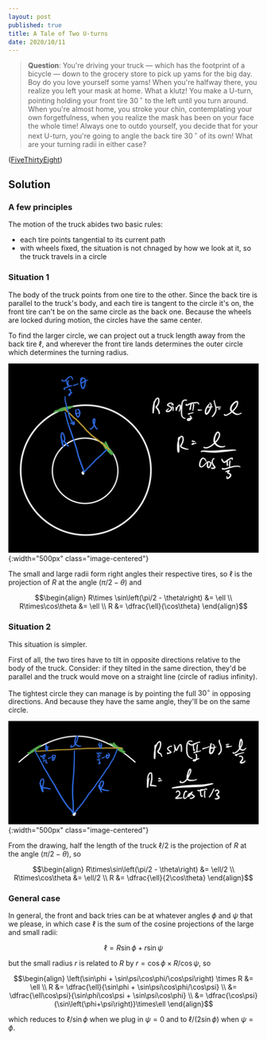 ```yaml
---
layout: post
published: true
title: A Tale of Two U-turns
date: 2020/10/11
---
```


>**Question**: You're driving your truck — which has the footprint of a bicycle — down to the grocery store to pick up yams for the big day. Boy do you love yourself some yams! When you're halfway there, you realize you left your mask at home. What a klutz! You make a U-turn, pointing holding your front tire $30\,^\circ$ to the left until you turn around. When you're almost home, you stroke your chin, contemplating your own forgetfulness, when you realize the mask has been on your face the whole time! Always one to outdo yourself, you decide that for your next U-turn, you're going to angle the back tire $30\,^\circ$ of its own! What are your turning radii in either case?

<!--more-->

([FiveThirtyEight](https://fivethirtyeight.com/features/can-you-parallel-park-your-car/))

## Solution

### A few principles

The motion of the truck abides two basic rules:

- each tire points tangential to its current path
- with wheels fixed, the situation is not chnaged by how we look at it, so the truck travels in a circle

### Situation 1

The body of the truck points from one tire to the other. Since the back tire is parallel to the truck's body, and each tire is tangent to the circle it's on, the front tire can't be on the same circle as the back one. Because the wheels are locked during motion, the circles have the same center. 

To find the larger circle, we can project out a truck length away from the back tire $\ell,$ and wherever the front tire lands determines the outer circle which determines the turning radius. 

![](/img/2020-10-09-turning-radius-situation-1.png){:width="500px" class="image-centered"}

The small and large radii form right angles their respective tires, so $\ell$ is the projection of $R$ at the angle $\left(\pi/2 - \theta\right)$ and

$$\begin{align}
R\times \sin\left(\pi/2 - \theta\right) &= \ell \\
R\times\cos\theta &= \ell \\
R &= \dfrac{\ell}{\cos\theta}
\end{align}$$

### Situation 2

This situation is simpler. 

First of all, the two tires have to tilt in opposite directions relative to the body of the truck. Consider: if they tilted in the same direction, they'd be parallel and the truck would move on a straight line (circle of radius infinity). 

The tightest circle they can manage is by pointing the full $30^\circ$ in opposing directions. And because they have the same angle, they'll be on the same circle. 

![](/img/2020-10-09-turning-radius-situation-2.png){:width="500px" class="image-centered"}

From the drawing, half the length of the truck $\ell/2$ is the projection of $R$ at the angle $\left(\pi/2-\theta\right),$ so

$$\begin{align}
R\times\sin\left(\pi/2 - \theta\right) &= \ell/2 \\
R\times\cos\theta &= \ell/2 \\
R &= \dfrac{\ell}{2\cos\theta}
\end{align}$$

### General case

In general, the front and back tries can be at whatever angles $\phi$ and $\psi$ that we please, in which case $\ell$ is the sum of the cosine projections of the large and small radii:

$$\ell = R\sin\phi + r\sin\psi$$

but the small radius $r$ is related to $R$ by $r = \cos\phi \times R/\cos\psi,$ so

$$\begin{align}
\left(\sin\phi + \sin\psi\cos\phi/\cos\psi\right) \times R &= \ell \\
R &= \dfrac{\ell}{\sin\phi + \sin\psi\cos\phi/\cos\psi} \\
&= \dfrac{\ell\cos\psi}{\sin\phi\cos\psi + \sin\psi\cos\phi} \\
&= \dfrac{\cos\psi}{\sin\left(\phi+\psi\right)}\times\ell
\end{align}$$

which reduces to $\ell/\sin\phi$ when we plug in $\psi=0$ and to $\ell/\left(2\sin\phi\right)$ when $\psi=\phi.$

<br>
